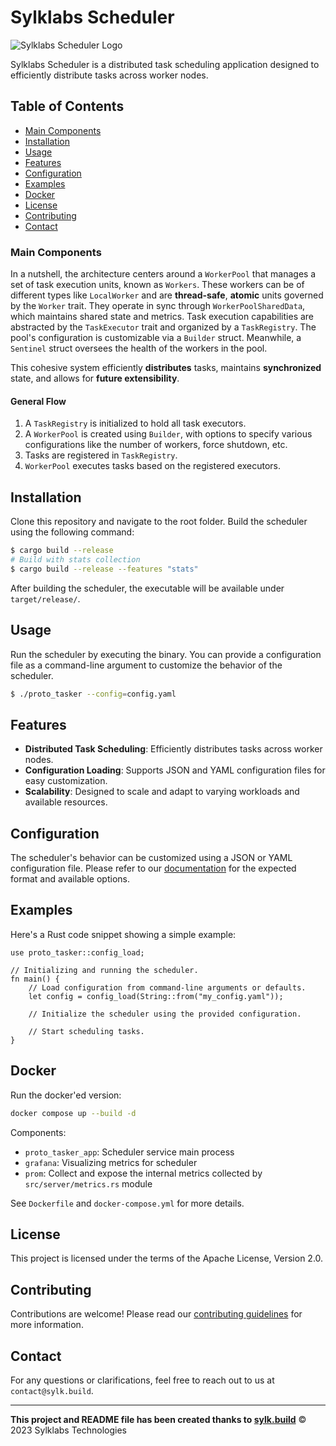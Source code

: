 # Sylklabs Scheduler

![Sylklabs Scheduler Logo](logo.png)

Sylklabs Scheduler is a distributed task scheduling application designed to efficiently distribute tasks across worker nodes.

## Table of Contents
- [Main Components](#main-components)
- [Installation](#installation)
- [Usage](#usage)
- [Features](#features)
- [Configuration](#configuration)
- [Examples](#examples)
- [Docker](#docker)
- [License](#license)
- [Contributing](#contributing)
- [Contact](#contact)

### Main Components
In a nutshell, the architecture centers around a `WorkerPool` that manages a set of task execution units, known as `Workers`. These workers can be of different types like `LocalWorker` and are __thread-safe__, __atomic__ units governed by the `Worker` trait. They operate in sync through `WorkerPoolSharedData`, which maintains shared state and metrics. Task execution capabilities are abstracted by the `TaskExecutor` trait and organized by a `TaskRegistry`. The pool's configuration is customizable via a `Builder` struct. Meanwhile, a `Sentinel` struct oversees the health of the workers in the pool. 

This cohesive system efficiently __distributes__ tasks, maintains __synchronized__ state, and allows for __future extensibility__.

#### General Flow
1. A `TaskRegistry` is initialized to hold all task executors.
2. A `WorkerPool` is created using `Builder`, with options to specify various configurations like the number of workers, force shutdown, etc.
3. Tasks are registered in `TaskRegistry`.
4. `WorkerPool` executes tasks based on the registered executors.

## Installation

Clone this repository and navigate to the root folder. Build the scheduler using the following command:

```sh
$ cargo build --release
# Build with stats collection
$ cargo build --release --features "stats"
```

After building the scheduler, the executable will be available under `target/release/`.

## Usage

Run the scheduler by executing the binary. You can provide a configuration file as a command-line argument to customize the behavior of the scheduler.

```sh
$ ./proto_tasker --config=config.yaml
```

## Features

- **Distributed Task Scheduling**: Efficiently distributes tasks across worker nodes.
- **Configuration Loading**: Supports JSON and YAML configuration files for easy customization.
- **Scalability**: Designed to scale and adapt to varying workloads and available resources.

## Configuration

The scheduler's behavior can be customized using a JSON or YAML configuration file. Please refer to our [documentation](#) for the expected format and available options.

## Examples

Here's a Rust code snippet showing a simple example:

```rust,no_run
use proto_tasker::config_load;

// Initializing and running the scheduler.
fn main() {
    // Load configuration from command-line arguments or defaults.
    let config = config_load(String::from("my_config.yaml"));

    // Initialize the scheduler using the provided configuration.

    // Start scheduling tasks.
}
```


## Docker

Run the docker'ed version:

```bash
docker compose up --build -d
```

Components:
- `proto_tasker_app`: Scheduler service main process
- `grafana`: Visualizing metrics for scheduler
- `prom`: Collect and expose the internal metrics collected by `src/server/metrics.rs` module

See `Dockerfile` and `docker-compose.yml` for more details.


## License

This project is licensed under the terms of the Apache License, Version 2.0.

## Contributing

Contributions are welcome! Please read our [contributing guidelines](CONTRIBUTING.md) for more information.

## Contact

For any questions or clarifications, feel free to reach out to us at `contact@sylk.build`.

* * *

__This project and README file has been created thanks to [sylk.build](https://www.sylk.build)__ © 2023 Sylklabs Technologies